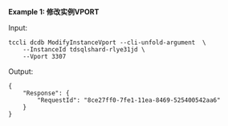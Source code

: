 **Example 1: 修改实例VPORT**



Input: 

```
tccli dcdb ModifyInstanceVport --cli-unfold-argument  \
    --InstanceId tdsqlshard-rlye31jd \
    --Vport 3307
```

Output: 
```
{
    "Response": {
        "RequestId": "8ce27ff0-7fe1-11ea-8469-525400542aa6"
    }
}
```

